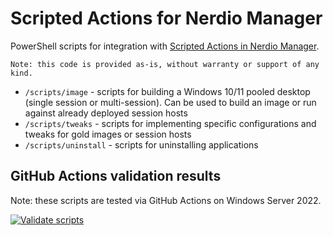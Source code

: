 # Scripted Actions for Nerdio Manager

PowerShell scripts for integration with [Scripted Actions in Nerdio Manager](https://nmw.zendesk.com/hc/en-us/articles/4731662951447-Scripted-Actions-Overview).

    Note: this code is provided as-is, without warranty or support of any kind.

* `/scripts/image` - scripts for building a Windows 10/11 pooled desktop (single session or multi-session). Can be used to build an image or run against already deployed session hosts
* `/scripts/tweaks` - scripts for implementing specific configurations and tweaks for gold images or session hosts
* `/scripts/uninstall` - scripts for uninstalling applications

## GitHub Actions validation results

Note: these scripts are tested via GitHub Actions on Windows Server 2022.

[![Validate scripts](https://github.com/aaronparker/nerdio-actions/actions/workflows/test-avd.yml/badge.svg)](https://github.com/aaronparker/nerdio-actions/actions/workflows/test-avd.yml)
